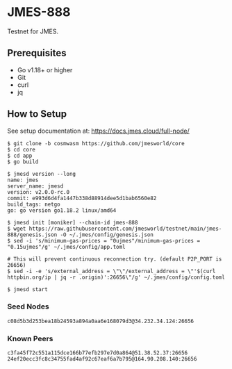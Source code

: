 # JMES-888

Testnet for JMES.
## Prerequisites
* Go v1.18+ or higher
* Git
* curl
* jq

## How to Setup
See setup documentation at: https://docs.jmes.cloud/full-node/

```shell
$ git clone -b cosmwasm https://github.com/jmesworld/core
$ cd core 
$ cd app
$ go build

$ jmesd version --long
name: jmes
server_name: jmesd
version: v2.0.0-rc.0
commit: e993d6d4fa1447b338d88914dee5d1bab6560e82
build_tags: netgo
go: go version go1.18.2 linux/amd64

$ jmesd init [moniker] --chain-id jmes-888
$ wget https://raw.githubusercontent.com/jmesworld/testnet/main/jmes-888/genesis.json -O ~/.jmes/config/genesis.json
$ sed -i 's/minimum-gas-prices = "0ujmes"/minimum-gas-prices = "0.15ujmes"/g' ~/.jmes/config/app.toml

# This will prevent continuous reconnection try. (default P2P_PORT is 26656)
$ sed -i -e 's/external_address = \"\"/external_address = \"'$(curl httpbin.org/ip | jq -r .origin)':26656\"/g' ~/.jmes/config/config.toml

$ jmesd start
```

### Seed Nodes
```
c08d5b3d253bea18b24593a894a0aa6e168079d3@34.232.34.124:26656
```

### Known Peers
```
c3fa45f72c551a115dce166b77efb297e7d0a864@51.38.52.37:26656
24ef20ecc3fc8c34755fad4af92c67eaf6a7b795@164.90.208.140:26656
```

